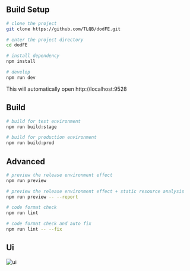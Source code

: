 ## Build Setup

```bash
# clone the project
git clone https://github.com/TLQB/dodFE.git

# enter the project directory
cd dodFE

# install dependency
npm install

# develop
npm run dev
```

This will automatically open http://localhost:9528

## Build

```bash
# build for test environment
npm run build:stage

# build for production environment
npm run build:prod
```

## Advanced

```bash
# preview the release environment effect
npm run preview

# preview the release environment effect + static resource analysis
npm run preview -- --report

# code format check
npm run lint

# code format check and auto fix
npm run lint -- --fix
```

## Ui

![ui](https://element.eleme.io/#/en-US/component/installation)


